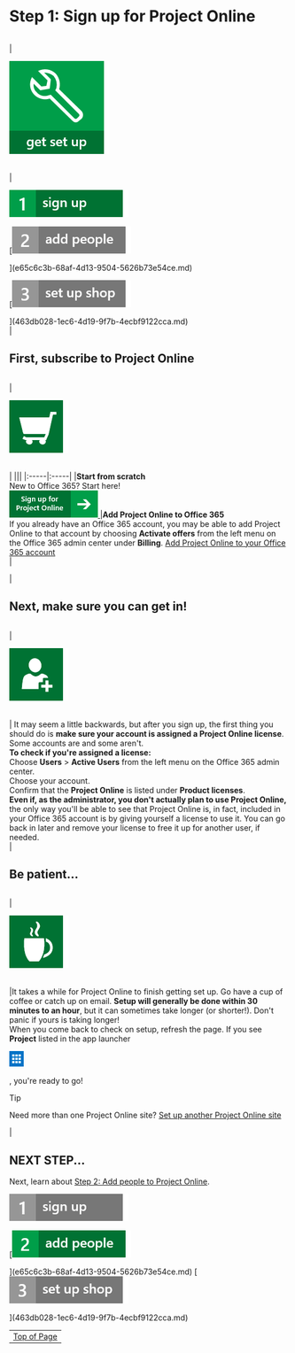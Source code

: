 

# Step 1: Sign up for Project Online

|||
|:-----|:-----|
|
  
    
    
![Get set up](images/6b503a9c-4ef0-409b-ab56-09e804cfe0c3.png)
  
    
    

  
    
    

  
    
    
 <br/> |
  
    
    
![Step 1: Sign up for Project Online](images/c046855b-d454-4aeb-a5f8-333881ff11cc.png)
  
    
    

  
    
    
 [![Step 2: Add people to Project Online](images/be1ca863-defe-4156-a5b1-68cea288476f.png)
  
    
    
](e65c6c3b-68af-4d13-9504-5626b73e54ce.md)
  
    
    
 [![Step 3: Set up shop in Project Online](images/e27ceef5-1c39-43e4-92ac-300d58fb65c8.png)
  
    
    
](463db028-1ec6-4d19-9f7b-4ecbf9122cca.md) <br/> |
   

## First, subscribe to Project Online
<a name="__top"> </a>


|||
|:-----|:-----|
|
  
    
    
![Sign up](images/094f4fe5-6b9c-41b7-8b5b-431c09684d05.png)
  
    
    

  
    
    

  
    
    
 <br/> |
|||
|:-----|:-----|
|**Start from scratch** <br/> New to Office 365? Start here!  <br/>  [![Sign up for Project Online](images/3c86592e-8704-4428-8b62-bf52c1dcfa03.png)          ](https://products.office.com/Project/project-online-portfolio-management)|**Add Project Online to Office 365** <br/> If you already have an Office 365 account, you may be able to add Project Online to that account by choosing **Activate offers** from the left menu on the Office 365 admin center under **Billing**.  [Add Project Online to your Office 365 account](15703ad4-08a9-40f3-9487-063a369e8f2b.md) <br/> |
   
|
   

## Next, make sure you can get in!
<a name="__top"> </a>


|||
|:-----|:-----|
|
  
    
    
![Add user](images/adf53af3-c248-4fd8-95fd-26c2a7cdb3e4.png)
  
    
    

  
    
    

  
    
    
 <br/> | It may seem a little backwards, but after you sign up, the first thing you should do is **make sure your account is assigned a Project Online license**. Some accounts are and some aren't. <br/> **To check if you're assigned a license:** <br/>  Choose **Users** > **Active Users** from the left menu on the Office 365 admin center. <br/>  Choose your account. <br/>  Confirm that the **Project Online** is listed under **Product licenses**.  <br/> **Even if, as the administrator, you don't actually plan to use Project Online,** the only way you'll be able to see that Project Online is, in fact, included in your Office 365 account is by giving yourself a license to use it. You can go back in later and remove your license to free it up for another user, if needed. <br/> |
   

## Be patient...
<a name="__top"> </a>


|||
|:-----|:-----|
|
  
    
    
![Wait](images/f40769cb-3996-47ca-9cff-09edcde83171.png)
  
    
    

  
    
    

  
    
    
 <br/> |It takes a while for Project Online to finish getting set up. Go have a cup of coffee or catch up on email. **Setup will generally be done within 30 minutes to an hour**, but it can sometimes take longer (or shorter!). Don't panic if yours is taking longer! <br/> When you come back to check on setup, refresh the page. If you see **Project** listed in the app launcher
  
    
    
![App launcher button](images/9f0af1b1-86e6-43d0-8cee-90132efd4131.png)
  
    
    
, you're ready to go!  <br/> 
> [!TIP]
>  Need more than one Project Online site? [Set up another Project Online site](d44b5a70-3df3-417e-bad8-3021e3a4c896.md)
  
    
    

|
   

## NEXT STEP...
<a name="__top"> </a>

Next, learn about  [Step 2: Add people to Project Online](e65c6c3b-68af-4d13-9504-5626b73e54ce.md).
  
    
    

  
    
    
![Step 1: Sign up for Project Online](images/f82f0100-dc58-47d6-960a-28db901de6d8.png)
  
    
    
 [![Step 2: Add people to Project Online](images/1e3028cb-08d7-482c-b57c-c2f24a4951a0.png)
  
    
    
](e65c6c3b-68af-4d13-9504-5626b73e54ce.md) [![Step 3: Set up shop in Project Online](images/e27ceef5-1c39-43e4-92ac-300d58fb65c8.png)
  
    
    
](463db028-1ec6-4d19-9f7b-4ecbf9122cca.md)
  
    
    

||
|:-----|
| [Top of Page](3fda2b6f-3145-46fa-af02-e39a00450ec1.md#__top)|
   